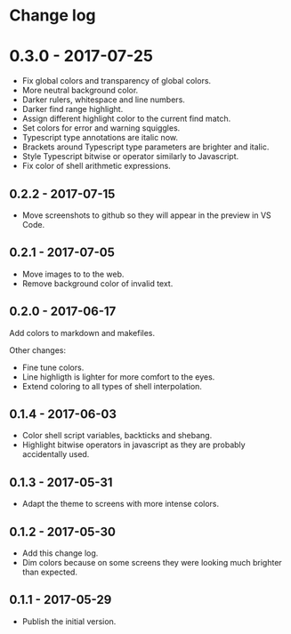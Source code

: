 # Change log

# 0.3.0 - 2017-07-25

- Fix global colors and transparency of global colors.
- More neutral background color.
- Darker rulers, whitespace and line numbers.
- Darker find range highlight.
- Assign different highlight color to the current find match.
- Set colors for error and warning squiggles.
- Typescript type annotations are italic now.
- Brackets around Typescript type parameters are brighter and italic.
- Style Typescript bitwise or operator similarly to Javascript.
- Fix color of shell arithmetic expressions.

## 0.2.2 - 2017-07-15

- Move screenshots to github so they will appear in the preview in VS Code.

## 0.2.1 - 2017-07-05

- Move images to to the web.
- Remove background color of invalid text.

## 0.2.0 - 2017-06-17

Add colors to markdown and makefiles.

Other changes:

- Fine tune colors.
- Line highligth is lighter for more comfort to the eyes.
- Extend coloring to all types of shell interpolation.

## 0.1.4 - 2017-06-03

- Color shell script variables, backticks and shebang.
- Highlight bitwise operators in javascript as they are probably accidentally used.

## 0.1.3 - 2017-05-31

- Adapt the theme to screens with more intense colors.

## 0.1.2 - 2017-05-30

- Add this change log.
- Dim colors because on some screens they were looking much brighter than expected.

## 0.1.1 - 2017-05-29

- Publish the initial version.